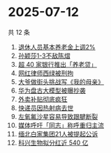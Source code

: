 # 2025-07-12

共 12 条

<!-- BEGIN ZHIHUSEARCH -->
<!-- 最后更新时间 Sat Jul 12 2025 04:20:15 GMT+0800 (China Standard Time) -->

1. [退休人员基本养老金上调2%](https://www.zhihu.com/search?q=%E9%80%80%E4%BC%91%E4%BA%BA%E5%91%98%E5%9F%BA%E6%9C%AC%E5%85%BB%E8%80%81%E9%87%91%E4%B8%8A%E8%B0%832%25)
1. [孙颖莎1-3不敌陈熠](https://www.zhihu.com/search?q=%E5%AD%99%E9%A2%96%E8%8E%8E1-3%E4%B8%8D%E6%95%8C%E9%99%88%E7%86%A0)
1. [超 40 家银行推出「养老贷」](https://www.zhihu.com/search?q=%E8%B6%85%2040%20%E5%AE%B6%E9%93%B6%E8%A1%8C%E6%8E%A8%E5%87%BA%E3%80%8C%E5%85%BB%E8%80%81%E8%B4%B7%E3%80%8D)
1. [网红律师西绿被刑拘](https://www.zhihu.com/search?q=%E7%BD%91%E7%BA%A2%E5%BE%8B%E5%B8%88%E8%A5%BF%E7%BB%BF%E8%A2%AB%E5%88%91%E6%8B%98)
1. [大爷做街头挑战写《我的母亲》](https://www.zhihu.com/search?q=%E5%A4%A7%E7%88%B7%E5%81%9A%E8%A1%97%E5%A4%B4%E6%8C%91%E6%88%98%E5%86%99%E3%80%8A%E6%88%91%E7%9A%84%E6%AF%8D%E4%BA%B2%E3%80%8B)
1. [华为盘古大模型被曝抄袭](https://www.zhihu.com/search?q=%E5%8D%8E%E4%B8%BA%E7%9B%98%E5%8F%A4%E5%A4%A7%E6%A8%A1%E5%9E%8B%E8%A2%AB%E6%9B%9D%E6%8A%84%E8%A2%AD)
1. [外卖补贴彻底疯狂](https://www.zhihu.com/search?q=%E5%A4%96%E5%8D%96%E8%A1%A5%E8%B4%B4%E5%BD%BB%E5%BA%95%E7%96%AF%E7%8B%82)
1. [快递员因热射病去世](https://www.zhihu.com/search?q=%E5%BF%AB%E9%80%92%E5%91%98%E5%9B%A0%E7%83%AD%E5%B0%84%E7%97%85%E5%8E%BB%E4%B8%96)
1. [左氧氟沙星容易导致跟腱断裂](https://www.zhihu.com/search?q=%E5%B7%A6%E6%B0%A7%E6%B0%9F%E6%B2%99%E6%98%9F%E5%AE%B9%E6%98%93%E5%AF%BC%E8%87%B4%E8%B7%9F%E8%85%B1%E6%96%AD%E8%A3%82)
1. [媒体呼吁「同志」称呼重归主流](https://www.zhihu.com/search?q=%E5%AA%92%E4%BD%93%E5%91%BC%E5%90%81%E3%80%8C%E5%90%8C%E5%BF%97%E3%80%8D%E7%A7%B0%E5%91%BC%E9%87%8D%E5%BD%92%E4%B8%BB%E6%B5%81)
1. [缅北白家集团21人被提起公诉](https://www.zhihu.com/search?q=%E7%BC%85%E5%8C%97%E7%99%BD%E5%AE%B6%E9%9B%86%E5%9B%A221%E4%BA%BA%E8%A2%AB%E6%8F%90%E8%B5%B7%E5%85%AC%E8%AF%89)
1. [科兴生物拟分红近 540 亿](https://www.zhihu.com/search?q=%E7%A7%91%E5%85%B4%E7%94%9F%E7%89%A9%E6%8B%9F%E5%88%86%E7%BA%A2%E8%BF%91%20540%20%E4%BA%BF)

<!-- END ZHIHUSEARCH -->
